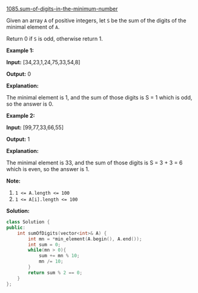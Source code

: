 [1085.sum-of-digits-in-the-minimum-number](https://leetcode.com/problems/sum-of-digits-in-the-minimum-number/)  

Given an array `A` of positive integers, let `S` be the sum of the digits of the minimal element of `A`.

Return 0 if `S` is odd, otherwise return 1.

**Example 1:**

  
**Input:** \[34,23,1,24,75,33,54,8\]
  
**Output:** 0
  
**Explanation:** 
  
The minimal element is 1, and the sum of those digits is S = 1 which is odd, so the answer is 0.
  

**Example 2:**

  
**Input:** \[99,77,33,66,55\]
  
**Output:** 1
  
**Explanation:** 
  
The minimal element is 33, and the sum of those digits is S = 3 + 3 = 6 which is even, so the answer is 1.
  

**Note:**

1.  `1 <= A.length <= 100`
2.  `1 <= A[i].length <= 100`  



**Solution:**  

```cpp
class Solution {
public:
    int sumOfDigits(vector<int>& A) {
        int mn = *min_element(A.begin(), A.end());
        int sum = 0;
        while(mn > 0){
            sum += mn % 10;
            mn /= 10;
        }
        return sum % 2 == 0;
    }
};
```
      